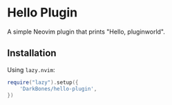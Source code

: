 # Hello Plugin

A simple Neovim plugin that prints "Hello, pluginworld".

## Installation

Using `lazy.nvim`:

```lua
require("lazy").setup({
    'DarkBones/hello-plugin',
})
